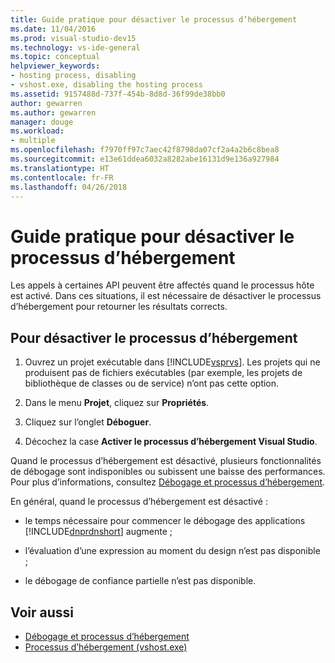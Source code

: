 ```yaml
---
title: Guide pratique pour désactiver le processus d’hébergement
ms.date: 11/04/2016
ms.prod: visual-studio-dev15
ms.technology: vs-ide-general
ms.topic: conceptual
helpviewer_keywords:
- hosting process, disabling
- vshost.exe, disabling the hosting process
ms.assetid: 9157488d-737f-454b-8d8d-36f99de38bb0
author: gewarren
ms.author: gewarren
manager: douge
ms.workload:
- multiple
ms.openlocfilehash: f7970ff97c7aec42f8798da07cf2a4a2b6c8bea8
ms.sourcegitcommit: e13e61ddea6032a8282abe16131d9e136a927984
ms.translationtype: HT
ms.contentlocale: fr-FR
ms.lasthandoff: 04/26/2018
---
```

# <a name="how-to-disable-the-hosting-process"></a>Guide pratique pour désactiver le processus d’hébergement

Les appels à certaines API peuvent être affectés quand le processus hôte est activé. Dans ces situations, il est nécessaire de désactiver le processus d’hébergement pour retourner les résultats corrects.

## <a name="to-disable-the-hosting-process"></a>Pour désactiver le processus d’hébergement

1.  Ouvrez un projet exécutable dans [!INCLUDE[vsprvs](../code-quality/includes/vsprvs_md.md)]. Les projets qui ne produisent pas de fichiers exécutables (par exemple, les projets de bibliothèque de classes ou de service) n’ont pas cette option.

2.  Dans le menu **Projet**, cliquez sur **Propriétés**.

3.  Cliquez sur l’onglet **Déboguer**.

4.  Décochez la case **Activer le processus d’hébergement Visual Studio**.

 Quand le processus d’hébergement est désactivé, plusieurs fonctionnalités de débogage sont indisponibles ou subissent une baisse des performances. Pour plus d’informations, consultez [Débogage et processus d’hébergement](../debugger/debugging-and-the-hosting-process.md).

 En général, quand le processus d’hébergement est désactivé :

-   le temps nécessaire pour commencer le débogage des applications [!INCLUDE[dnprdnshort](../code-quality/includes/dnprdnshort_md.md)] augmente ;

-   l’évaluation d’une expression au moment du design n’est pas disponible ;

-   le débogage de confiance partielle n’est pas disponible.

## <a name="see-also"></a>Voir aussi

- [Débogage et processus d’hébergement](../debugger/debugging-and-the-hosting-process.md)
- [Processus d’hébergement (vshost.exe)](../ide/hosting-process-vshost-exe.md)